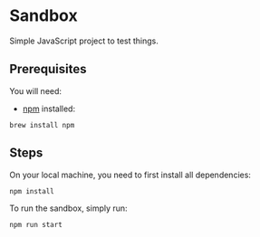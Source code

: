 # Sandbox
Simple JavaScript project to test things.

## Prerequisites
You will need:
- [npm](https://www.npmjs.com/) installed:
```
brew install npm
```

## Steps
On your local machine, you need to first install all dependencies:
```
npm install
```

To run the sandbox, simply run:
```
npm run start
```
